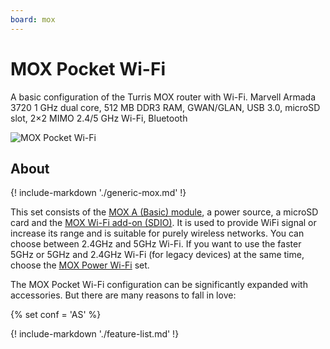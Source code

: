 ```yaml
---
board: mox
---
```

# MOX Pocket Wi-Fi

A basic configuration of the Turris MOX router with Wi-Fi. Marvell Armada 3720
1 GHz dual core, 512 MB DDR3 RAM, GWAN/GLAN, USB 3.0, microSD slot, 2×2 MIMO
2.4/5 GHz Wi-Fi, Bluetooth

![MOX Pocket Wi-Fi](pocketwifi.jpg)

## About

{! include-markdown './generic-mox.md' !}

This set consists of the [MOX A (Basic) module](../modules/a.md), a power
source, a microSD card and the [MOX Wi-Fi add-on
(SDIO)](../addons.md#wifi-sdio). It is used to provide WiFi signal or increase
its range and is suitable for purely wireless networks. You can choose between
2.4GHz and 5GHz Wi-Fi. If you want to use the faster 5GHz or 5GHz and 2.4GHz
Wi-Fi (for legacy devices) at the same time, choose the [MOX Power
Wi-Fi](powerwifi.md) set.

The MOX Pocket Wi-Fi configuration can be significantly expanded with
accessories. But there are many reasons to fall in love:

{% set conf = 'AS' %}

{! include-markdown './feature-list.md' !}

